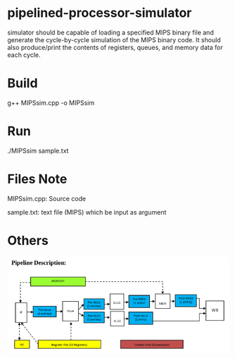 # pipelined-processor-simulator
simulator should be capable of loading a specified MIPS binary file and generate the cycle-by-cycle simulation of the MIPS binary code. It should also produce/print the contents of registers, queues, and memory data for each cycle.

# Build
g++ MIPSsim.cpp -o MIPSsim

# Run
./MIPSsim sample.txt

# Files Note
MIPSsim.cpp: Source code

sample.txt: text file (MIPS) which be input as argument

# Others
![Alt text](https://github.com/hunterlxt/pipelined-processor-simulator/blob/master/res/Screenshot%20from%202018-06-19%2011-00-04.png)
